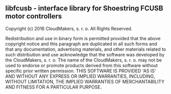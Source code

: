 ## libfcusb - interface library for Shoestring FCUSB motor controllers

Copyright (c) 2016 CloudMakers, s. r. o. All Rights Reserved.

Redistribution and use in binary form is permitted provided that
the above copyright notice and this paragraph are duplicated in all
such forms and that any documentation, advertising materials, and
other materials related to such distribution and use acknowledge that
the software was developed by the  CloudMakers, s. r. o. The name of
the CloudMakers, s. r. o. may not be used to endorse or promote products
derived from this software without specific prior written permission.
THIS SOFTWARE IS PROVIDED 'AS IS' AND WITHOUT ANY EXPRESS OR IMPLIED
WARRANTIES, INCLUDING, WITHOUT LIMITATION, THE IMPLIED WARRANTIES OF
MERCHANTABILITY AND FITNESS FOR A PARTICULAR PURPOSE.
